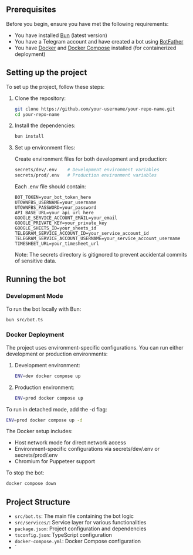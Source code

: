 ## Prerequisites

Before you begin, ensure you have met the following requirements:

* You have installed [Bun](https://bun.sh) (latest version)
* You have a Telegram account and have created a bot using [BotFather](https://core.telegram.org/bots#6-botfather)
* You have [Docker](https://docs.docker.com/get-docker/) and [Docker Compose](https://docs.docker.com/compose/install/) installed (for containerized deployment)

## Setting up the project

To set up the project, follow these steps:

1. Clone the repository:
   ```bash
   git clone https://github.com/your-username/your-repo-name.git
   cd your-repo-name
   ```

2. Install the dependencies:
   ```bash
   bun install
   ```

3. Set up environment files:
   
   Create environment files for both development and production:
   ```bash
   secrets/dev/.env    # Development environment variables
   secrets/prod/.env   # Production environment variables
   ```

   Each .env file should contain:
   ```
   BOT_TOKEN=your_bot_token_here
   UTOWNFBS_USERNAME=your_username
   UTOWNFBS_PASSWORD=your_password
   API_BASE_URL=your_api_url_here
   GOOGLE_SERVICE_ACCOUNT_EMAIL=your_email
   GOOGLE_PRIVATE_KEY=your_private_key
   GOOGLE_SHEETS_ID=your_sheets_id
   TELEGRAM_SERVICE_ACCOUNT_ID=your_service_account_id
   TELEGRAM_SERVICE_ACCOUNT_USERNAME=your_service_account_username
   TIMESHEET_URL=your_timesheet_url
   ```

   Note: The secrets directory is gitignored to prevent accidental commits of sensitive data.

## Running the bot

### Development Mode

To run the bot locally with Bun:

```bash
bun src/bot.ts
```

### Docker Deployment

The project uses environment-specific configurations. You can run either development or production environments:

1. Development environment:
   ```bash
   ENV=dev docker compose up
   ```

2. Production environment:
   ```bash
   ENV=prod docker compose up
   ```

To run in detached mode, add the -d flag:
```bash
ENV=prod docker compose up -d
```

The Docker setup includes:
- Host network mode for direct network access
- Environment-specific configurations via secrets/dev/.env or secrets/prod/.env
- Chromium for Puppeteer support

To stop the bot:
```bash
docker compose down
```

## Project Structure

- `src/bot.ts`: The main file containing the bot logic
- `src/services/`: Service layer for various functionalities
- `package.json`: Project configuration and dependencies
- `tsconfig.json`: TypeScript configuration
- `docker-compose.yml`: Docker Compose configuration
- `
